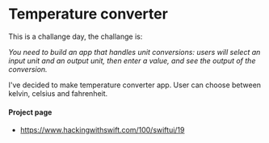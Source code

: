 # Temperature converter
This is a challange day, the challange is:

*You need to build an app that handles unit conversions: users will select an input unit and an output unit, then enter a value, and see the output of the conversion.*

I've decided to make temperature converter app. User can choose between kelvin, celsius and fahrenheit.

#### Project page
- https://www.hackingwithswift.com/100/swiftui/19